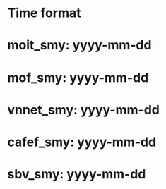   # Time format
  # moit_smy: yyyy-mm-dd
  # mof_smy: yyyy-mm-dd
  # vnnet_smy: yyyy-mm-dd
  # cafef_smy: yyyy-mm-dd
  # sbv_smy: yyyy-mm-dd
